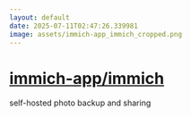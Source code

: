 ```yaml
---
layout: default
date: 2025-07-11T02:47:26.339981
image: assets/immich-app_immich_cropped.png
---
```


# [immich-app/immich](https://github.com/immich-app/immich)

self-hosted photo backup and sharing
